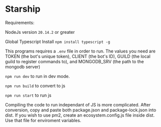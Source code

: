 # Starship

Requirements:

NodeJs version `20.14.2` or greater

Global Typescript Install `npm install typescript -g`

This programs requires a `.env` file in order to run. The values you need are TOKEN (the bot's unique token), CLIENT (the bot's ID), GUILD (the local guild to register commands to), and MONGODB_SRV (the path to the mongodb server)

`npm run dev` to run in dev mode.

`npm run build` to convert to js

`npm run start` to run js

Compiling the code to run independant of JS is more complicated. After conversion, copy and paste both package.json and package-lock.json into dist. If you wish to use pm2, create an ecosystem.config.js file inside dist. Use that file for enviroment variables.